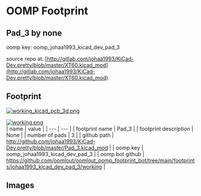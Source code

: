 # OOMP Footprint  
## Pad_3  by none  
  
oomp key: oomp_johaa1993_kicad_dev_pad_3  
  
source repo at: [http://gitlab.com/johaa1993/KiCad-Dev.pretty/blob/master/XT60.kicad_mod](http://gitlab.com/johaa1993/KiCad-Dev.pretty/blob/master/XT60.kicad_mod)  
## Footprint  
  
[![working_kicad_pcb_3d.png](working_kicad_pcb_3d_600.png)](working_kicad_pcb_3d.png)  
  
[![working.png](working_600.png)](working.png)  
| name | value | 
| --- | --- | 
| footprint name | Pad_3 | 
| footprint description | None | 
| number of pads | 3 | 
| github path | http://github.com/johaa1993/KiCad-Dev.pretty/blob/master/Pad_3.kicad_mod | 
| oomp key | oomp_johaa1993_kicad_dev_pad_3 | 
| oomp bot github | https://github.com/oomlout/oomlout_oomp_footprint_bot/tree/main/footprints/johaa1993_kicad_dev_pad_3/working | 
## Images  
